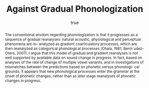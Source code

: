 ---
layout: paper
title: "Against Gradual Phonologization"
year: 2014
author: [ { name: "Josef Fruehwald", url: "jofrhwld.github.io" }]
abstract: "The conventional wisdom regarding phonologization is that it progresses as a sequence of gradual reanalyses: natural acoustic, physiological and perceptual phenomena are re- analyzed as gradient coarticulatory processes, which are then reanalyzed as categorical phonological processes (Ohala, 1981; Berm&acute;udez-Otero, 2007). I argue that this model of gradual and gradient reanalyses is not well supported by available data on sound change in progress. In fact, based on analyses of the rate of change of multiple vowel variants, and in investigations of mismatches between the predictions based on phonetic versus phonologi- cal grounds, it appears that new phonological processes enter the grammar at the onset of phonetic changes, rather than as later stage reanalyses of phonetic changes in progress."
presented: [{conf: "Symposium on Historical Phonology", url: "http://www.lel.ed.ac.uk/symposium-on-historical-phonology/"} ]
published: []
docs: [{format: "Poster PDF", url: "/papers/fruehwald_hx_phon2014.pdf", local: true }]
categories: [talk]
display-category: "Talk"
comments: true
---
